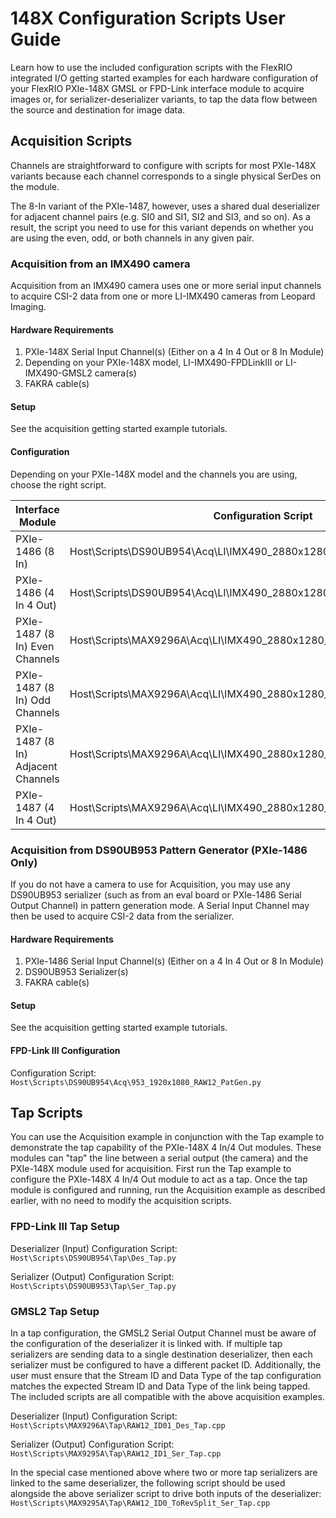 # 148X Configuration Scripts User Guide

Learn how to use the included configuration scripts with the FlexRIO integrated I/O getting started examples for each hardware configuration of your FlexRIO PXIe-148X GMSL or FPD-Link interface module to acquire images or, for serializer-deserializer variants, to tap the data flow between the source and destination for image data.
## Acquisition Scripts

Channels are straightforward to configure with scripts for most PXIe-148X variants because each channel corresponds to a single physical SerDes on the module.

The 8-In variant of the PXIe-1487, however, uses a shared dual deserializer for adjacent channel pairs (e.g. SI0 and SI1, SI2 and SI3, and so on). As a result, the script you need to use for this variant depends on whether you are using the even, odd, or both channels in any given pair.

### Acquisition from an IMX490 camera

Acquisition from an IMX490 camera uses one or more serial input channels to acquire CSI-2 data from one or more LI-IMX490 cameras from Leopard Imaging.

#### Hardware Requirements
1. PXIe-148X Serial Input Channel(s) (Either on a 4 In 4 Out or 8 In Module)
2. Depending on your PXIe-148X model, LI-IMX490-FPDLinkIII or LI-IMX490-GMSL2 camera(s)
3. FAKRA cable(s)

#### Setup
See the acquisition getting started example tutorials.

#### Configuration
Depending on your PXIe-148X model and the channels you are using, choose the right script.

| **Interface Module**               | **Configuration Script**                                                   |
|------------------------------------|----------------------------------------------------------------------------|
| PXIe-1486 (8 In)                   | Host\\Scripts\\DS90UB954\\Acq\\LI\\IMX490_2880x1280_RAW12.py               |
| PXIe-1486 (4 In 4 Out)           | Host\\Scripts\\DS90UB954\\Acq\\LI\\IMX490_2880x1280_RAW12.py               |
| PXIe-1487 (8 In) Even Channels     | Host\\Scripts\\MAX9296A\\Acq\\LI\\IMX490_2880x1280_RAW12_ID1_A.cpp         |
| PXIe-1487 (8 In) Odd Channels      | Host\\Scripts\\MAX9296A\\Acq\\LI\\IMX490_2880x1280_RAW12_ID1_B.cpp         |
| PXIe-1487 (8 In) Adjacent Channels | Host\\Scripts\\MAX9296A\\Acq\\LI\\IMX490_2880x1280_RAW12_ID01_RevSplit.cpp |
| PXIe-1487 (4 In 4 Out)           | Host\\Scripts\\MAX9296A\\Acq\\LI\\IMX490_2880x1280_RAW12_ID1_B.cpp         |

### Acquisition from DS90UB953 Pattern Generator (PXIe-1486 Only)

If you do not have a camera to use for Acquisition, you may use any DS90UB953 serializer (such as from an eval board or PXIe-1486 Serial Output Channel) in pattern generation mode. A Serial Input Channel may then be used to acquire CSI-2 data from the serializer.

#### Hardware Requirements
1. PXIe-1486 Serial Input Channel(s) (Either on a 4 In 4 Out or 8 In Module)
2. DS90UB953 Serializer(s)
3. FAKRA cable(s)

#### Setup
See the acquisition getting started example tutorials.

#### FPD-Link III Configuration
Configuration Script: `Host\Scripts\DS90UB954\Acq\953_1920x1080_RAW12_PatGen.py`

## Tap Scripts

You can use the Acquisition example in conjunction with the Tap example to demonstrate the tap capability of the PXIe-148X 4 In/4 Out modules. These modules can "tap" the line between a serial output (the camera) and the PXIe-148X module used for acquisition. First run the Tap example to configure the PXIe-148X 4 In/4 Out module to act as a tap. Once the tap module is configured and running, run the Acquisition example as described earlier, with no need to modify the acquisition scripts.

### FPD-Link III Tap Setup
Deserializer (Input) Configuration Script: `Host\Scripts\DS90UB954\Tap\Des_Tap.py`

Serializer (Output) Configuration Script:  `Host\Scripts\DS90UB953\Tap\Ser_Tap.py`

### GMSL2 Tap Setup
In a tap configuration, the GMSL2 Serial Output Channel must be aware of the configuration of the deserializer it is linked with. If multiple tap serializers are sending data to a single destination deserializer, then each serializer must be configured to have a different packet ID. Additionally, the user must ensure that the Stream ID and Data Type of the tap configuration matches the expected Stream ID and Data Type of the link being tapped. The included scripts are all compatible with the above acquisition examples.

Deserializer (Input) Configuration Script: `Host\Scripts\MAX9296A\Tap\RAW12_ID01_Des_Tap.cpp`

Serializer (Output) Configuration Script: `Host\Scripts\MAX9295A\Tap\RAW12_ID1_Ser_Tap.cpp`

In the special case mentioned above where two or more tap serializers are linked to the same deserializer, the following script should be used alongside the above serializer script to drive both inputs of the deserializer:
`Host\Scripts\MAX9295A\Tap\RAW12_ID0_ToRevSplit_Ser_Tap.cpp`

